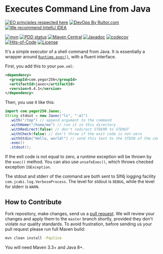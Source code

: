 # Executes Command Line from Java

[![EO principles respected here](https://www.elegantobjects.org/badge.svg)](https://www.elegantobjects.org)
[![DevOps By Rultor.com](https://www.rultor.com/b/yegor256/jaxec)](https://www.rultor.com/p/yegor256/jaxec)
[![We recommend IntelliJ IDEA](https://www.elegantobjects.org/intellij-idea.svg)](https://www.jetbrains.com/idea/)

[![mvn](https://github.com/yegor256/jaxec/actions/workflows/mvn.yml/badge.svg)](https://github.com/yegor256/jaxec/actions/workflows/mvn.yml)
[![PDD status](https://www.0pdd.com/svg?name=yegor256/jaxec)](https://www.0pdd.com/p?name=yegor256/jaxec)
[![Maven Central](https://img.shields.io/maven-central/v/com.yegor256/jaxec.svg)](https://maven-badges.herokuapp.com/maven-central/com.yegor256/jaxec)
[![Javadoc](https://www.javadoc.io/badge/com.yegor256/jaxec.svg)](https://www.javadoc.io/doc/com.yegor256/jaxec)
[![codecov](https://codecov.io/gh/yegor256/jaxec/branch/master/graph/badge.svg)](https://codecov.io/gh/yegor256/jaxec)
[![Hits-of-Code](https://hitsofcode.com/github/yegor256/jaxec)](https://hitsofcode.com/view/github/yegor256/jaxec)
[![License](https://img.shields.io/badge/license-MIT-green.svg)](https://github.com/yegor256/jaxec/blob/master/LICENSE.txt)

It's a simple executor of a shell command from Java. 
It is essentially a wrapper around [`Runtime.exec()`][exec],
  with a fluent interface.

First, you add this to your `pom.xml`:

```xml
<dependency>
  <groupId>com.yegor256</groupId>
  <artifactId>jaxec</artifactId>
  <version>0.4.1</version>
</dependency>
```

Then, you use it like this:

```java
import com.yegor256.Jaxec;
String stdout = new Jaxec("ls", "-al")
  .with("/tmp") // append argument to the command
  .withHome("/home/me") // run it in this directory
  .withRedirect(false) // don't redirect STDERR to STDOUT
  .withCheck(false) // don't throw if the exit code is not-zero
  .withStdin("Hello, world!") // send this text to the STDIN of the command
  .exec()
  .stdout();
```

If the exit code is not equal to zero, a runtime exception 
  will be thrown by the `exec()` method. 
You can also use `unsafeExec()`, which throws checked exception `IOException`.

The stdout and stderr of the command are both sent to Slf4j logging
  facility `com.jcabi.log.VerboseProcess`. 
The level for stdout  is `DEBUG`, while the level for stderr is `WARN`.

## How to Contribute

Fork repository, make changes, send us a [pull request].
We will review your changes and apply them to the `master` branch shortly,
  provided they don't violate our quality standards.
To avoid frustration,  before sending us your pull request please 
  run full Maven build:

```bash
mvn clean install -Pqulice
```

You will need Maven 3.3+ and Java 8+.

[exec]: https://docs.oracle.com/javase/8/docs/api/java/lang/Runtime.html#exec-java.lang.String-
[pull request]: https://www.yegor256.com/2014/04/15/github-guidelines.html
